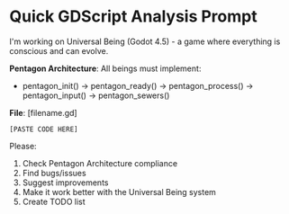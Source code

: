# Quick GDScript Analysis Prompt

I'm working on Universal Being (Godot 4.5) - a game where everything is conscious and can evolve. 

**Pentagon Architecture**: All beings must implement:
- pentagon_init() → pentagon_ready() → pentagon_process() → pentagon_input() → pentagon_sewers()

**File**: [filename.gd]
```gdscript
[PASTE CODE HERE]
```

Please:
1. Check Pentagon Architecture compliance
2. Find bugs/issues
3. Suggest improvements
4. Make it work better with the Universal Being system
5. Create TODO list